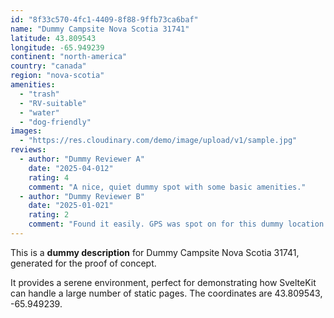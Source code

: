 ```yaml
---
id: "8f33c570-4fc1-4409-8f88-9ffb73ca6baf"
name: "Dummy Campsite Nova Scotia 31741"
latitude: 43.809543
longitude: -65.949239
continent: "north-america"
country: "canada"
region: "nova-scotia"
amenities:
  - "trash"
  - "RV-suitable"
  - "water"
  - "dog-friendly"
images:
  - "https://res.cloudinary.com/demo/image/upload/v1/sample.jpg"
reviews:
  - author: "Dummy Reviewer A"
    date: "2025-04-012"
    rating: 4
    comment: "A nice, quiet dummy spot with some basic amenities."
  - author: "Dummy Reviewer B"
    date: "2025-01-021"
    rating: 2
    comment: "Found it easily. GPS was spot on for this dummy location."
---
```


This is a **dummy description** for Dummy Campsite Nova Scotia 31741, generated for the proof of concept.

It provides a serene environment, perfect for demonstrating how SvelteKit can handle a large number of static pages. The coordinates are 43.809543, -65.949239.
